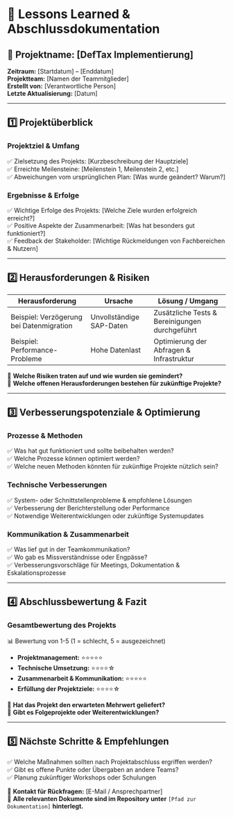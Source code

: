 # 📌 Lessons Learned & Abschlussdokumentation

## 📅 **Projektname:** [DefTax Implementierung]  
**Zeitraum:** [Startdatum] – [Enddatum]  
**Projektteam:** [Namen der Teammitglieder]  
**Erstellt von:** [Verantwortliche Person]  
**Letzte Aktualisierung:** [Datum]  

---
## **1️⃣ Projektüberblick**
### **Projektziel & Umfang**
✅ Zielsetzung des Projekts: [Kurzbeschreibung der Hauptziele]  
✅ Erreichte Meilensteine: [Meilenstein 1, Meilenstein 2, etc.]  
✅ Abweichungen vom ursprünglichen Plan: [Was wurde geändert? Warum?]  

### **Ergebnisse & Erfolge**
✅ Wichtige Erfolge des Projekts: [Welche Ziele wurden erfolgreich erreicht?]  
✅ Positive Aspekte der Zusammenarbeit: [Was hat besonders gut funktioniert?]  
✅ Feedback der Stakeholder: [Wichtige Rückmeldungen von Fachbereichen & Nutzern]  

---
## **2️⃣ Herausforderungen & Risiken**
| Herausforderung | Ursache | Lösung / Umgang |
|---------------|--------------|----------------|
| Beispiel: Verzögerung bei Datenmigration | Unvollständige SAP-Daten | Zusätzliche Tests & Bereinigungen durchgeführt |
| Beispiel: Performance-Probleme | Hohe Datenlast | Optimierung der Abfragen & Infrastruktur |

📌 **Welche Risiken traten auf und wie wurden sie gemindert?**  
📌 **Welche offenen Herausforderungen bestehen für zukünftige Projekte?**  

---
## **3️⃣ Verbesserungspotenziale & Optimierung**
### **Prozesse & Methoden**
✅ Was hat gut funktioniert und sollte beibehalten werden?  
✅ Welche Prozesse können optimiert werden?  
✅ Welche neuen Methoden könnten für zukünftige Projekte nützlich sein?  

### **Technische Verbesserungen**
✅ System- oder Schnittstellenprobleme & empfohlene Lösungen  
✅ Verbesserung der Berichterstellung oder Performance  
✅ Notwendige Weiterentwicklungen oder zukünftige Systemupdates  

### **Kommunikation & Zusammenarbeit**
✅ Was lief gut in der Teamkommunikation?  
✅ Wo gab es Missverständnisse oder Engpässe?  
✅ Verbesserungsvorschläge für Meetings, Dokumentation & Eskalationsprozesse  

---
## **4️⃣ Abschlussbewertung & Fazit**
### **Gesamtbewertung des Projekts**
📊 Bewertung von 1-5 (1 = schlecht, 5 = ausgezeichnet)  
- **Projektmanagement:** ⭐⭐⭐⭐⭐  
- **Technische Umsetzung:** ⭐⭐⭐⭐☆  
- **Zusammenarbeit & Kommunikation:** ⭐⭐⭐⭐⭐  
- **Erfüllung der Projektziele:** ⭐⭐⭐⭐☆  

📌 **Hat das Projekt den erwarteten Mehrwert geliefert?**  
📌 **Gibt es Folgeprojekte oder Weiterentwicklungen?**  

---
## **5️⃣ Nächste Schritte & Empfehlungen**
✅ Welche Maßnahmen sollten nach Projektabschluss ergriffen werden?  
✅ Gibt es offene Punkte oder Übergaben an andere Teams?  
✅ Planung zukünftiger Workshops oder Schulungen  

📩 **Kontakt für Rückfragen:** [E-Mail / Ansprechpartner]  
📂 **Alle relevanten Dokumente sind im Repository unter** `[Pfad zur Dokumentation]` **hinterlegt.**

